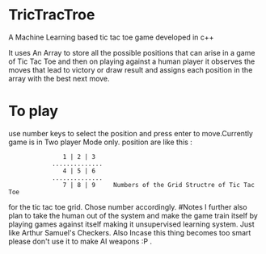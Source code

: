 # TricTracTroe
A Machine Learning based tic tac toe game developed in c++

It uses An Array to store all the possible positions that can arise in a game of Tic Tac Toe and then  on playing against 
a human player it observes the  moves that lead to victory or draw result and assigns each position in the array with the best next move.

# To play

use number keys to select the position and press enter to move.Currently game is in Two player Mode only.
position are like this :

                   1 | 2 | 3
                ..............
                   4 | 5 | 6
                ..............
                   7 | 8 | 9     Numbers of the Grid Structre of Tic Tac Toe
for the tic tac toe grid. Chose number accordingly.
#Notes
I  further also plan to take the human out of the system and make the game train itself by playing games against itself making it unsupervised learning system.
Just like Arthur Samuel's Checkers.
Also Incase this thing becomes too smart please don't use it to make AI weapons :P  . 
